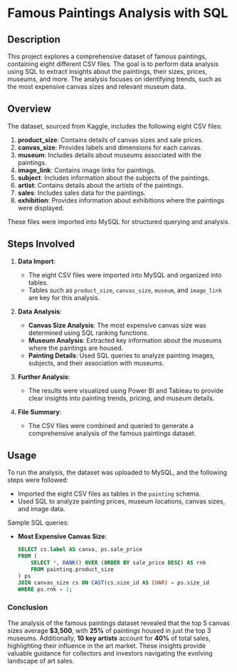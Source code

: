 # Famous Paintings Analysis with SQL

## Description
This project explores a comprehensive dataset of famous paintings, containing eight different CSV files. The goal is to perform data analysis using SQL to extract insights about the paintings, their sizes, prices, museums, and more. The analysis focuses on identifying trends, such as the most expensive canvas sizes and relevant museum data.

## Overview
The dataset, sourced from Kaggle, includes the following eight CSV files:
1. **product_size**: Contains details of canvas sizes and sale prices.
2. **canvas_size**: Provides labels and dimensions for each canvas.
3. **museum**: Includes details about museums associated with the paintings.
4. **image_link**: Contains image links for paintings.
5. **subject**: Includes information about the subjects of the paintings.
6. **artist**: Contains details about the artists of the paintings.
7. **sales**: Includes sales data for the paintings.
8. **exhibition**: Provides information about exhibitions where the paintings were displayed.

These files were imported into MySQL for structured querying and analysis.

## Steps Involved

1. **Data Import**:
   - The eight CSV files were imported into MySQL and organized into tables.
   - Tables such as `product_size`, `canvas_size`, `museum`, and `image_link` are key for this analysis.

2. **Data Analysis**:
   - **Canvas Size Analysis**: The most expensive canvas size was determined using SQL ranking functions.
   - **Museum Analysis**: Extracted key information about the museums where the paintings are housed.
   - **Painting Details**: Used SQL queries to analyze painting images, subjects, and their association with museums.

3. **Further Analysis**:
   - The results were visualized using Power BI and Tableau to provide clear insights into painting trends, pricing, and museum details.

4. **File Summary**:
   - The CSV files were combined and queried to generate a comprehensive analysis of the famous paintings dataset.

## Usage
To run the analysis, the dataset was uploaded to MySQL, and the following steps were followed:
- Imported the eight CSV files as tables in the `painting` schema.
- Used SQL to analyze painting prices, museum locations, canvas sizes, and image data.

Sample SQL queries:
- **Most Expensive Canvas Size**:
  ```sql
  SELECT cs.label AS canva, ps.sale_price
  FROM (
      SELECT *, RANK() OVER (ORDER BY sale_price DESC) AS rnk
      FROM painting.product_size
  ) ps
  JOIN canvas_size cs ON CAST(cs.size_id AS CHAR) = ps.size_id
  WHERE ps.rnk = 1;
  ```
### Conclusion

The analysis of the famous paintings dataset revealed that the top 5 canvas sizes average **$3,500**, with **25%** of paintings housed in just the top 3 museums. Additionally, **10 key artists** account for **40%** of total sales, highlighting their influence in the art market. These insights provide valuable guidance for collectors and investors navigating the evolving landscape of art sales.
